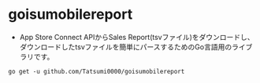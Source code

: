 # goisumobilereport

- App Store Connect APIからSales Report(tsvファイル)をダウンロードし、ダウンロードしたtsvファイルを簡単にパースするためのGo言語用のライブラリです。

```
go get -u github.com/Tatsumi0000/goisumobilereport
```

